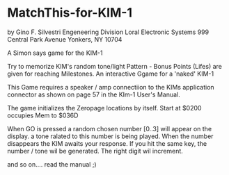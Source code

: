 # MatchThis-for-KIM-1
by Gino F. Silvestri
Engeneering Division
Loral Electronic Systems
999 Central Park Avenue
Yonkers, NY 10704


A Simon says game for the KIM-1



Try to memorize KIM's random tone/light Pattern - Bonus Points (Lifes) are given for reaching Milestones.
An interactive Ggame for a 'naked' KIM-1


This Game requires a speaker / amp connectiion to the KIMs application connector as shown on page 57 in the KIm-1 User's Manual.

The game initializes the Zeropage locations by itself. 
Start at $0200
occupies Mem to $036D

When GO is pressed a random chosen number [0..3] will appear on the display. a tone ralated to this number is being played. 
When the number disappears the KIM awaits your response. If you hit the same key, the number / tone wil be generated.
The right digit wil increment.

and so on.... read the manual ;)
